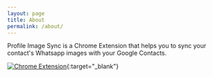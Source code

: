 ```yaml
---
layout: page
title: About
permalink: /about/
---
```


Profile Image Sync is a Chrome Extension that helps you to sync your contact's Whatsapp images with your Google Contacts.

[![Chrome Extension](/img/chrome.png)](https://chrome.google.com/webstore/detail/lfplcgpfghfgnndjcpohkdfpkmdmijcc){:target="_blank"}